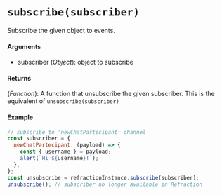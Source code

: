 # `subscribe(subscriber)`

Subscribe the given object to events.

#### Arguments

- subscriber (*Object*): object to subscribe

#### Returns

(*Function*): A function that unsubscribe the given subscriber. This is the equivalent of `unsubscribe(subscriber)`

#### Example

```js
// subscribe to 'newChatPartecipant' channel
const subscriber = {
  newChatPartecipant: (payload) => {
    const { username } = payload;
    alert(`Hi ${username}!`);
  },
};
const unsubscribe = refractionInstance.subscribe(subscriber);
unsubscribe(); // subscriber no longer available in Refraction
```
